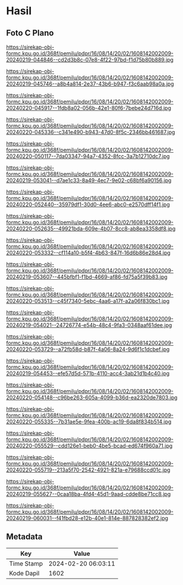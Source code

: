 # Hasil

## Foto C Plano

https://sirekap-obj-formc.kpu.go.id/368f/pemilu/pdpr/16/08/14/20/02/1608142002009-20240219-044846--cd2d3b8c-07e8-4f22-97bd-f1d75b80b889.jpg

https://sirekap-obj-formc.kpu.go.id/368f/pemilu/pdpr/16/08/14/20/02/1608142002009-20240219-045746--a8b4a814-2e37-43b6-b947-f3c6aab98a0a.jpg

https://sirekap-obj-formc.kpu.go.id/368f/pemilu/pdpr/16/08/14/20/02/1608142002009-20240220-045917--1fdb8a02-056b-42e1-80f6-7bebe24d716d.jpg

https://sirekap-obj-formc.kpu.go.id/368f/pemilu/pdpr/16/08/14/20/02/1608142002009-20240220-045336--c341e490-b943-47d0-8f5c-2346bb461687.jpg

https://sirekap-obj-formc.kpu.go.id/368f/pemilu/pdpr/16/08/14/20/02/1608142002009-20240220-050117--7da03347-94a7-4352-8fcc-3a7b12710dc7.jpg

https://sirekap-obj-formc.kpu.go.id/368f/pemilu/pdpr/16/08/14/20/02/1608142002009-20240219-053041--d7ae1c33-8a49-4ec7-9e02-c68bf6a90156.jpg

https://sirekap-obj-formc.kpu.go.id/368f/pemilu/pdpr/16/08/14/20/02/1608142002009-20240220-052440--35979df1-30d0-4ee6-abc0-e2570dff14f1.jpg

https://sirekap-obj-formc.kpu.go.id/368f/pemilu/pdpr/16/08/14/20/02/1608142002009-20240220-052635--49921bda-609e-4b07-8cc8-ab8ea3358df8.jpg

https://sirekap-obj-formc.kpu.go.id/368f/pemilu/pdpr/16/08/14/20/02/1608142002009-20240220-053332--cf114a10-b5f4-4b63-847f-16d6b86e28d4.jpg

https://sirekap-obj-formc.kpu.go.id/368f/pemilu/pdpr/16/08/14/20/02/1608142002009-20240219-053607--445bfbf1-f1bd-4669-af86-fd75a5f39b83.jpg

https://sirekap-obj-formc.kpu.go.id/368f/pemilu/pdpr/16/08/14/20/02/1608142002009-20240220-053513--c45f7340-5ebc-4aa6-a17f-a2a06f830bc1.jpg

https://sirekap-obj-formc.kpu.go.id/368f/pemilu/pdpr/16/08/14/20/02/1608142002009-20240219-054021--24726774-e54b-48c4-9fa3-0348aaf61dee.jpg

https://sirekap-obj-formc.kpu.go.id/368f/pemilu/pdpr/16/08/14/20/02/1608142002009-20240220-053729--a72fb58d-b87f-4a06-8a24-9d6f1c1dcbef.jpg

https://sirekap-obj-formc.kpu.go.id/368f/pemilu/pdpr/16/08/14/20/02/1608142002009-20240219-054453--efe57d5d-571b-4110-acc4-3ab21d1b4c40.jpg

https://sirekap-obj-formc.kpu.go.id/368f/pemilu/pdpr/16/08/14/20/02/1608142002009-20240220-054148--c96be263-605a-4099-b36d-ea2320de7803.jpg

https://sirekap-obj-formc.kpu.go.id/368f/pemilu/pdpr/16/08/14/20/02/1608142002009-20240220-055335--7b31ae5e-9fea-400b-ac19-6da8f834b514.jpg

https://sirekap-obj-formc.kpu.go.id/368f/pemilu/pdpr/16/08/14/20/02/1608142002009-20240220-055529--cdd126e1-beb0-4be5-bcad-ed674f960a71.jpg

https://sirekap-obj-formc.kpu.go.id/368f/pemilu/pdpr/16/08/14/20/02/1608142002009-20240220-055719--213a5f70-2542-4921-821a-e79688ccd01c.jpg

https://sirekap-obj-formc.kpu.go.id/368f/pemilu/pdpr/16/08/14/20/02/1608142002009-20240219-055627--0caa18ba-4fd4-45d1-9aad-cdde8be71cc8.jpg

https://sirekap-obj-formc.kpu.go.id/368f/pemilu/pdpr/16/08/14/20/02/1608142002009-20240219-060031--f41fbd28-e12b-40e1-814e-887828382ef2.jpg


## Metadata

| Key        | Value               |
| ---------- | ------------------- |
| Time Stamp | 2024-02-20 06:03:11 |
| Kode Dapil | 1602                |



